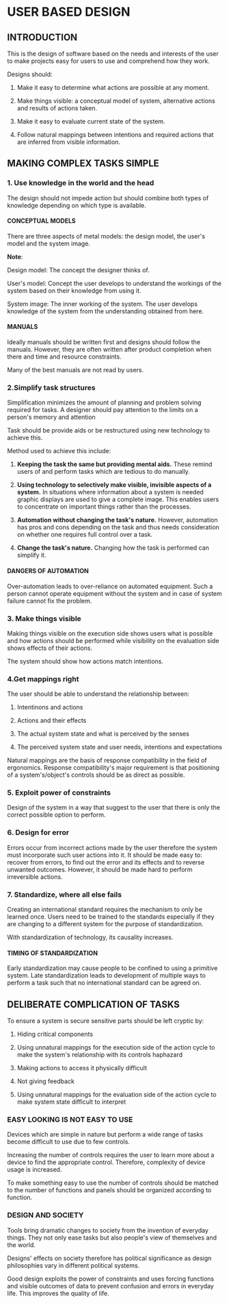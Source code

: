 # USER BASED DESIGN

## INTRODUCTION

This is the design of software based on the needs and interests of the user to make projects easy for users to use and comprehend how they work.

Designs should:

1. Make it easy to determine what actions are possible at any moment.

2. Make things visible: a conceptual model of system, alternative actions and results of actions taken.

3. Make it easy to evaluate current state of the system.

4. Follow natural mappings between intentions and required actions that are inferred from visible information.

## MAKING COMPLEX TASKS SIMPLE

### 1. Use knowledge in the world and the head

The design should not impede action but should combine both types of knowledge depending on which type is available.

#### CONCEPTUAL MODELS

There are three aspects of metal models: the design model, the user's model and the system image.

__Note__: 

Design model: The concept the designer thinks of.

User's model: Concept the user develops to understand the workings of the system based on their knowledge from using it.

System image: The inner working of the system. The user develops knowledge of the system from the understanding obtained from here.

#### MANUALS

Ideally manuals should be written first and designs should follow the manuals. However, they are often written after product completion when there and time and resource constraints.

Many of the best manuals are not read by users.

### 2.Simplify task structures

Simplification minimizes the amount of planning and problem solving required for tasks. A designer should pay attention to the limits on a person's memory and attention

Task should be provide aids or be restructured using new technology to achieve this.

Method used to achieve this include:

1. __Keeping the task the same but providing mental aids.__ These remind users of and perform tasks which are tedious to do manually.

2. __Using technology to selectively make visible, invisible aspects of a system.__ In situations where information about a system is needed graphic displays are used to give a complete image. This enables users to concentrate on important things rather than the processes.

3. __Automation without changing the task's nature.__ However, automation has pros and cons depending on the task and thus needs consideration on whether one requires full control over a task. 

4. __Change the task's nature.__ Changing how the task is performed  can simplify it.

#### DANGERS OF AUTOMATION

Over-automation leads to over-reliance on automated equipment. Such a person cannot operate equipment without the system and in case of system failure cannot fix the problem.

### 3. Make things visible

Making things visible on the execution side shows users what is possible and how actions should be performed while visibility on the evaluation side shows effects of their actions.

The system should show how actions match intentions.

### 4.Get mappings right

The user should be able to understand the relationship between:

1. Intentinons and actions

2. Actions and their effects

3. The actual system state and what is perceived by the senses

4. The perceived system state and user needs, intentions and expectations

Natural mappings are the basis of response compatibility in the field of ergonomics.
Response compatibility's major requirement is that positioning of a system's/object's controls should be as direct as possible.

### 5. Exploit power of constraints

Design of the system in a way that suggest to the user that there is only the correct possible option to perform.

### 6. Design for error

Errors occur from incorrect actions made by the user therefore the system must incorporate such user actions into it. It should be made easy to: recover from errors, to find out the error and its effects and to reverse unwanted outcomes. However, it should be made hard to perform irreversible actions.

### 7. Standardize, where all else fails

Creating an international standard requires the mechanism to only be learned once. Users need to be trained to the standards especially if they are changing to a different system for the purpose of standardization.

With standardization of technology, its causality increases.

#### TIMING OF STANDARDIZATION

Early standardization may cause people to be confined to using a primitive system. Late standardization leads to development of multiple ways to perform a task such that no international standard can be agreed on.

## DELIBERATE COMPLICATION OF TASKS

To ensure a system is secure sensitive parts should be left cryptic by:

1. Hiding critical components

2. Using unnatural mappings for the  execution side of the action cycle to make the system's relationship with its controls haphazard

3. Making actions to access it physically difficult

4. Not giving feedback

5. Using unnatural mappings for the evaluation side of the action cycle to make system state difficult to interpret
 
### EASY LOOKING IS NOT EASY TO USE

Devices which are simple in nature but perform a wide range of tasks become difficult to use due to few controls. 

Increasing the number of controls requires the user to learn more about a device to find the appropriate control. Therefore, complexity of device usage is increased. 

To make something easy to use the number of controls should be matched to the number of functions and panels should be organized according to function.

### DESIGN AND SOCIETY

Tools bring dramatic changes to society from the invention of everyday things. They not only ease tasks but also people's view of themselves and the world.

Designs' effects on society therefore has political significance as design philosophies vary in different political systems.

Good design exploits the power of constraints and uses forcing functions and visible outcomes of data to prevent confusion and errors in everyday life. This improves the quality of life.
